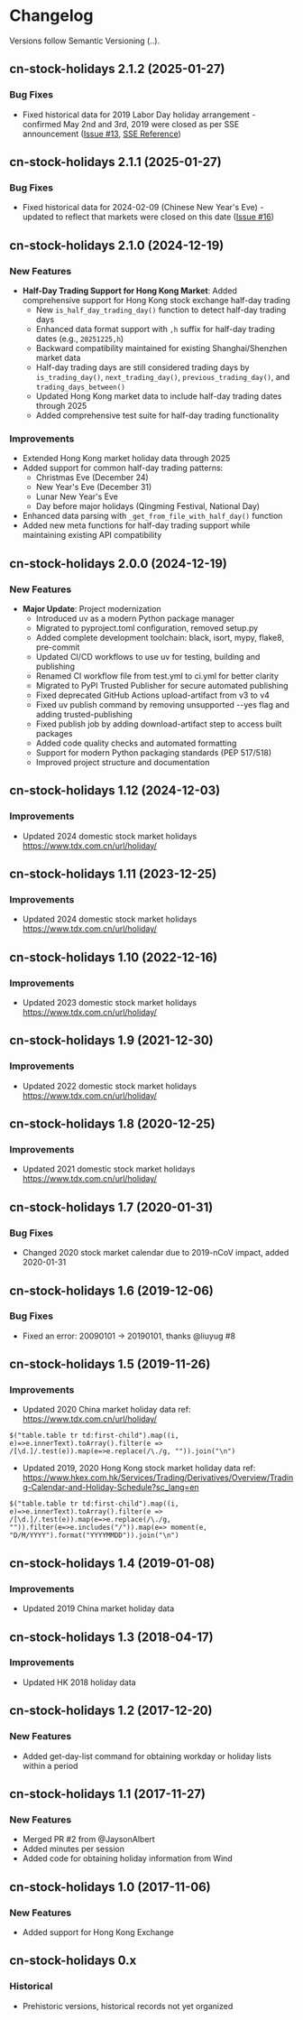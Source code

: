 # Changelog

Versions follow Semantic Versioning (<major>.<minor>.<patch>).

## cn-stock-holidays 2.1.2 (2025-01-27)

### Bug Fixes

- Fixed historical data for 2019 Labor Day holiday arrangement - confirmed May 2nd and 3rd, 2019 were closed as per SSE announcement ([Issue #13](https://github.com/rainx/cn_stock_holidays/issues/13), [SSE Reference](https://www.sse.com.cn/disclosure/announcement/general/c/c_20190418_4771364.shtml))

## cn-stock-holidays 2.1.1 (2025-01-27)

### Bug Fixes

- Fixed historical data for 2024-02-09 (Chinese New Year's Eve) - updated to reflect that markets were closed on this date ([Issue #16](https://github.com/rainx/cn_stock_holidays/issues/16))

## cn-stock-holidays 2.1.0 (2024-12-19)

### New Features

- **Half-Day Trading Support for Hong Kong Market**: Added comprehensive support for Hong Kong stock exchange half-day trading
  - New `is_half_day_trading_day()` function to detect half-day trading days
  - Enhanced data format support with `,h` suffix for half-day trading dates (e.g., `20251225,h`)
  - Backward compatibility maintained for existing Shanghai/Shenzhen market data
  - Half-day trading days are still considered trading days by `is_trading_day()`, `next_trading_day()`, `previous_trading_day()`, and `trading_days_between()`
  - Updated Hong Kong market data to include half-day trading dates through 2025
  - Added comprehensive test suite for half-day trading functionality

### Improvements

- Extended Hong Kong market holiday data through 2025
- Added support for common half-day trading patterns:
  - Christmas Eve (December 24)
  - New Year's Eve (December 31)
  - Lunar New Year's Eve
  - Day before major holidays (Qingming Festival, National Day)
- Enhanced data parsing with `_get_from_file_with_half_day()` function
- Added new meta functions for half-day trading support while maintaining existing API compatibility

## cn-stock-holidays 2.0.0 (2024-12-19)

### New Features

- **Major Update**: Project modernization
  - Introduced uv as a modern Python package manager
  - Migrated to pyproject.toml configuration, removed setup.py
  - Added complete development toolchain: black, isort, mypy, flake8, pre-commit
  - Updated CI/CD workflows to use uv for testing, building and publishing
  - Renamed CI workflow file from test.yml to ci.yml for better clarity
  - Migrated to PyPI Trusted Publisher for secure automated publishing
  - Fixed deprecated GitHub Actions upload-artifact from v3 to v4
  - Fixed uv publish command by removing unsupported --yes flag and adding trusted-publishing
  - Fixed publish job by adding download-artifact step to access built packages
  - Added code quality checks and automated formatting
  - Support for modern Python packaging standards (PEP 517/518)
  - Improved project structure and documentation

## cn-stock-holidays 1.12 (2024-12-03)

### Improvements

- Updated 2024 domestic stock market holidays <https://www.tdx.com.cn/url/holiday/>

## cn-stock-holidays 1.11 (2023-12-25)

### Improvements

- Updated 2024 domestic stock market holidays <https://www.tdx.com.cn/url/holiday/>

## cn-stock-holidays 1.10 (2022-12-16)

### Improvements

- Updated 2023 domestic stock market holidays <https://www.tdx.com.cn/url/holiday/>

## cn-stock-holidays 1.9 (2021-12-30)

### Improvements

- Updated 2022 domestic stock market holidays <https://www.tdx.com.cn/url/holiday/>

## cn-stock-holidays 1.8 (2020-12-25)

### Improvements

- Updated 2021 domestic stock market holidays <https://www.tdx.com.cn/url/holiday/>

## cn-stock-holidays 1.7 (2020-01-31)

### Bug Fixes

- Changed 2020 stock market calendar due to 2019-nCoV impact, added 2020-01-31

## cn-stock-holidays 1.6 (2019-12-06)

### Bug Fixes

- Fixed an error: 20090101 -> 20190101, thanks @liuyug #8

## cn-stock-holidays 1.5 (2019-11-26)

### Improvements

- Updated 2020 China market holiday data ref: <https://www.tdx.com.cn/url/holiday/>

```
$("table.table tr td:first-child").map((i, e)=>e.innerText).toArray().filter(e => /[\d.]/.test(e)).map(e=>e.replace(/\./g, "")).join("\n")
```

- Updated 2019, 2020 Hong Kong stock market holiday data ref: <https://www.hkex.com.hk/Services/Trading/Derivatives/Overview/Trading-Calendar-and-Holiday-Schedule?sc_lang=en>

```
$("table.table tr td:first-child").map((i, e)=>e.innerText).toArray().filter(e => /[\d.]/.test(e)).map(e=>e.replace(/\./g, "")).filter(e=>e.includes("/")).map(e=> moment(e, "D/M/YYYY").format("YYYYMMDD")).join("\n")
```

## cn-stock-holidays 1.4 (2019-01-08)

### Improvements

- Updated 2019 China market holiday data

## cn-stock-holidays 1.3 (2018-04-17)

### Improvements

- Updated HK 2018 holiday data

## cn-stock-holidays 1.2 (2017-12-20)

### New Features

- Added get-day-list command for obtaining workday or holiday lists within a period

## cn-stock-holidays 1.1 (2017-11-27)

### New Features

- Merged PR #2 from @JaysonAlbert
- Added minutes per session
- Added code for obtaining holiday information from Wind

## cn-stock-holidays 1.0 (2017-11-06)

### New Features

- Added support for Hong Kong Exchange

## cn-stock-holidays 0.x

### Historical

- Prehistoric versions, historical records not yet organized
